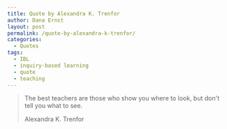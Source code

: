 ```yaml
---
title: Quote by Alexandra K. Trenfor
author: Dana Ernst
layout: post
permalink: /quote-by-alexandra-k-trenfor/
categories:
  - Quotes
tags:
  - IBL
  - inquiry-based learning
  - quote
  - teaching
---
```


<blockquote>
<p>The best teachers are those who show you where to look, but don't tell you what to see.</p>
<footer>Alexandra K. Trenfor</footer>
</blockquote>
